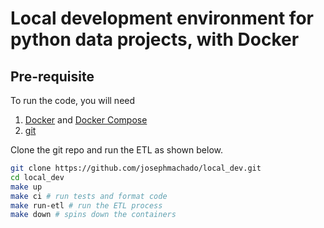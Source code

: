 # Local development environment for python data projects, with Docker


## Pre-requisite

To run the code, you will need

1. [Docker](https://docs.docker.com/get-docker/) and [Docker Compose](https://docs.docker.com/compose/install/)
2. [git](https://git-scm.com/book/en/v2/Getting-Started-Installing-Git)

Clone the git repo and run the ETL as shown below.

```bash
git clone https://github.com/josephmachado/local_dev.git
cd local_dev
make up
make ci # run tests and format code
make run-etl # run the ETL process
make down # spins down the containers
```
